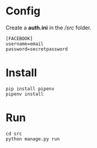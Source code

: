 # Config

Create a **auth.ini** in the */src* folder.
```
[FACEBOOK]
username=email
password=secretpassword
```

# Install

```
pip install pipenv
pipenv install
```

# Run
```
cd src
python manage.py run
```